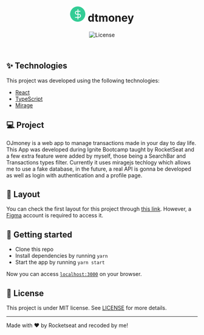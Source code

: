 <h1 align="center">
  <img alt="ojmoney" title="ojmoney" src="./public/favicon.png" />
  dtmoney
</h1>

<p align="center">
  <img alt="License" src="https://img.shields.io/static/v1?label=license&message=MIT&color=8257E5&labelColor=000000">
</p>

<br>

## ✨ Technologies

This project was developed using the following technologies:

- [React](https://reactjs.org)
- [TypeScript](https://www.typescriptlang.org/)
- [Mirage](https://miragejs.com/)

## 💻 Project

OJmoney is a web app to manage transactions made in your day to day life. This App was developed during Ignite Bootcamp taught by RocketSeat and a few extra feature were added by myself, those being a SearchBar and Transactions types filter. Currently it uses miragejs techlogy which allows me to use a fake database, in the future, a real API is gonna be developed as well as login with authentication and a profile page.

## 🔖 Layout

You can check the first layout for this project through [this link](https://www.figma.com/file/0xmu9mj2TJYoIOubBFWsk5/dtmoney-Ignite-(Copy)?node-id=0%3A1). However, a [Figma](http://figma.com/) account is required to access it.

## 🚀 Getting started

- Clone this repo
- Install dependencies by running `yarn`
- Start the app by running `yarn start`

Now you can access [`localhost:3000`](http://localhost:3000) on your browser.

## 📄 License

This project is under MIT license. See [LICENSE](LICENSE.md) for more details.

---

Made with ♥ by Rocketseat and recoded by me!